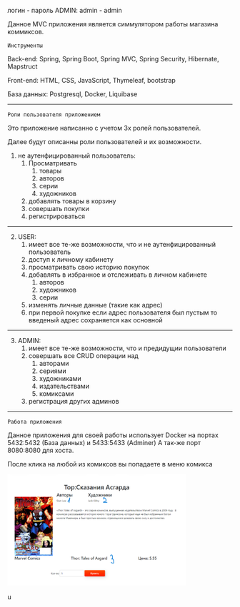 логин - пароль 
ADMIN:
admin - admin

Данное MVC приложения является симмулятором работы магазина коммиксов.

    Инструменты

Back-end:
Spring, Spring Boot, Spring MVC, Spring Security, Hibernate, Mapstruct

Front-end:
HTML, CSS, JavaScript, Thymeleaf, bootstrap

База данных:
Postgresql, Docker, Liquibase
______________________________________
    Роли пользователя приложением

Это приложение написанно с учетом 3х ролей пользователей.

Далее будут описанны роли пользователей и их возможности.

1) не аутенфицированный пользователь:
   1) Просматривать
      1) товары
      2) авторов
      3) серии
      4) художников
   2) добавлять товары в корзину
   3) совершать покупки
   4) регистрироваться
______________________________________
2) USER:
    1) имеет все те-же возможности, что и не аутенфицированный пользователь
    2) доступ к личному кабинету
    3) просматривать свою историю покупок
    4) добавлять в избранное и отслеживать в личном кабинете 
       1) авторов
       2) художников 
       3) серии
    5) изменять личные данные (такие как адрес)
    6) при первой покупке если адрес пользователя был пустым то введеный адрес сохраняется как основной
______________________________________
3) ADMIN:
   1) имеет все те-же возможности, что и предидущии пользователи
   2) совершать все CRUD операции над
      1) авторами
      2) сериями
      3) художниками
      4) издательствами
      5) комиксами
   3) регистрация других админов

______________________________________
    Работа приложения

Данное приложения для своей работы использует Docker на портах 5432:5432 (База данных) и 5433:5433 (Adminer)
А так-же порт 8080:8080 для хоста.

После клика на любой из комиксов вы попадаете в меню комикса

<img height="250" src="src/main/resources/static/doc/comic-page.png" width="400"/>

u


